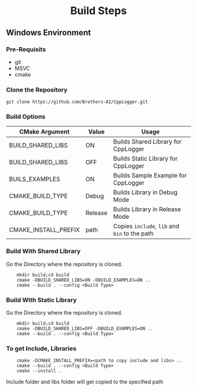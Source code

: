 <h1 style="text-align: center;">Build Steps</h1>

## Windows Environment

### Pre-Requisits

  - git
  - MSVC
  - cmake
  
### Clone the Repository

    git clone https://github.com/Brothers-AI/CppLogger.git

### Build Options

<div align=center>

| CMake Argument           | Value   | Usage                                           |
| ------------------------ | ------- | ------------------------------------------------|
| BUILD_SHARED_LIBS        | ON      | Builds Shared Library for CppLogger             |
| BUILD_SHARED_LIBS        | OFF     | Builds Static Library for CppLogger             |
| BUILS_EXAMPLES           | ON      | Builds Sample Example for CppLogger             |
| CMAKE_BUILD_TYPE         | Debug   | Builds Library in Debug Mode                    |
| CMAKE_BUILD_TYPE         | Release | Builds Library in Release Mode                  |
| CMAKE_INSTALL_PREFIX     | path    | Copies `include`, `lib` and `bin` to the path   |

</div>

### Build With Shared Library

Go the Directory where the repository is cloned.
```
    mkdir build;cd build
    cmake -DBUILD_SHARED_LIBS=ON -DBUILD_EXAMPLES=ON ..
    cmake --build . --config <Build Type>
```

### Build With Static Library

Go the Directory where the repository is cloned.
```
    mkdir build;cd build
    cmake -DBUILD_SHARED_LIBS=OFF -DBUILD_EXAMPLES=ON ..
    cmake --build . --config <Build Type>
```

### To get Include, Libraries

```
    cmake -DCMAKE_INSTALL_PREFIX=<path to copy include and libs> ..
    cmake --build . --config <Build Type>
    cmake --install .
```

Include folder and libs folder will get copied to the specified path
